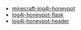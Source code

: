 - [minecraft-log4j-honeypot](https://github.com/Adikso/minecraft-log4j-honeypot)
- [log4j-honeypot-flask](https://github.com/BinaryDefense/log4j-honeypot-flask)
- [log4j-honeypot-header](https://github.com/sysgoblin/log4shell-honeypot)